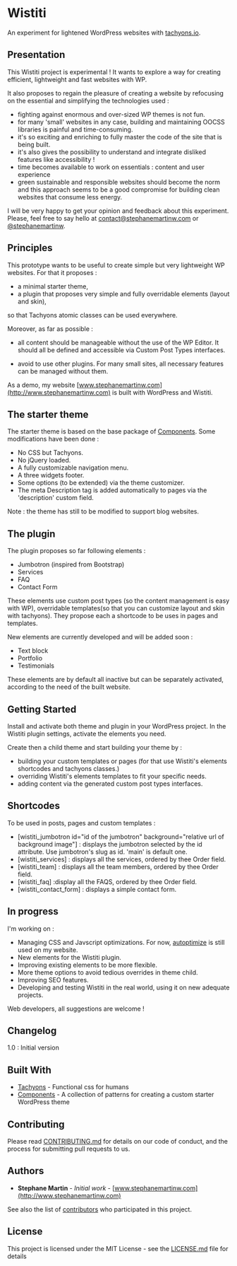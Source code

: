 # Wistiti

An experiment for lightened WordPress websites with [tachyons.io](https://github.com/tachyons-css/tachyons/).


## Presentation

This Wistiti project is experimental !
It wants to explore a way for creating efficient, lightweight and fast websites with WP.

It also proposes to regain the pleasure of creating a website by refocusing on the essential and simplifying the technologies used :

* fighting against enormous and over-sized WP themes is not fun.
* for many 'small' websites in any case, building and maintaining OOCSS libraries is painful and time-consuming.
* it's so exciting and enriching to fully master the code of the site that is being built.
* it's also gives the possibility to understand and integrate disliked features like accessibility !
* time becomes available to work on essentials : content and user experience
* green sustainable and responsible websites should become the norm and this approach seems to be a good compromise for building clean websites that consume less energy.


I will be very happy to get your opinion and feedback about this experiment.
Please, feel free to say hello at contact@stephanemartinw.com or [@stephanemartinw](https://twitter.com/StephaneMartinW).



## Principles

This prototype wants to be useful to create simple but very lightweight WP websites.
For that it proposes :

* a minimal starter theme,
* a plugin that proposes very simple and fully overridable elements (layout and skin),

so that Tachyons atomic classes can be used everywhere.

Moreover, as far as possible :

* all content should be manageable without the use of the WP Editor.
It should all be defined and accessible via Custom Post Types interfaces.

* avoid to use other plugins. For many small sites, all necessary features can be managed without them.

As a demo, my website [www.stephanemartinw.com](http://www.stephanemartinw.com) is built with WordPress and Wistiti.


## The starter theme

The starter theme is based on the base package of [Components](http://components.underscores.me/).
Some modifications have been done :

* No CSS but Tachyons.
* No jQuery loaded.
* A fully customizable navigation menu.
* A three widgets footer.
* Some options (to be extended) via the theme customizer.
* The meta Description tag is added automatically to pages via the 'description' custom field.

Note : the theme has still to be modified to support blog websites.


## The plugin

The plugin proposes so far following elements :

* Jumbotron (inspired from Bootstrap)
* Services
* FAQ
* Contact Form

These elements use custom post types (so the content management is easy with WP), overridable templates(so that you can customize layout and skin with tachyons).
They propose each a shortcode to be uses in pages and templates.

New elements are currently developed and will be added soon :
* Text block
* Portfolio
* Testimonials

These elements are by default all inactive but can be separately activated, according to the need of the built website.


## Getting Started

Install and activate both theme and plugin in your WordPress project. In the Wistiti plugin settings, activate the elements you need.

Create then a child theme and start building your theme by :

* building your custom templates or pages (for that use Wistiti's elements shortcodes and tachyons classes.)
* overriding Wistiti's elements templates to fit your specific needs.
* adding content via the generated custom post types interfaces.


## Shortcodes

To be used in posts, pages and custom templates :

* [wistiti_jumbotron id="id of the jumbotron" background="relative url of background image"] : displays the jumbotron selected by the id attribute. Use jumbotron's slug as id. 'main' is default one.
* [wistiti_services] : displays all the services, ordered by thee Order field.
* [wistiti_team] : displays all the team members, ordered by thee Order field.
* [wistiti_faq] :display all the FAQS, ordered by thee Order field.
* [wistiti_contact_form] : displays a simple contact form.


## In progress

I'm working on :

* Managing CSS and Javscript optimizations. For now, [autoptimize](https://wordpress.org/plugins/autoptimize/) is still used on my website.
* New elements for the Wistiti plugin.
* Improving existing elements to be more flexible.
* More theme options to avoid tedious overrides in theme child.
* Improving SEO features.
* Developing and testing Wistiti in the real world, using it on new adequate projects.

Web developers, all suggestions are welcome !


## Changelog

1.0 : Initial version


## Built With

* [Tachyons](https://github.com/tachyons-css/tachyons/) - Functional css for humans
* [Components](https://github.com/Automattic/theme-components) - A collection of patterns for creating a custom starter WordPress theme


## Contributing

Please read [CONTRIBUTING.md](https://gist.github.com/stephanemartinw) for details on our code of conduct, and the process for submitting pull requests to us.


## Authors

* **Stephane Martin** - *Initial work* - [www.stephanemartinw.com](http://www.stephanemartinw.com)

See also the list of [contributors](https://github.com/stephanemartinw/wistiti/contributors) who participated in this project.


## License

This project is licensed under the MIT License - see the [LICENSE.md](LICENSE.md) file for details
